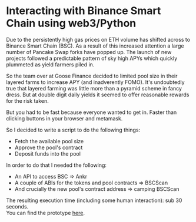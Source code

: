 # Interacting with Binance Smart Chain using web3/Python<br>

Due to the persistently high gas prices on ETH volume has shifted across to Binance Smart Chain (BSC). As a result of this increased attention a large number of Pancake Swap forks have popped up. The launch of new projects followed a predictable pattern of sky high APYs which quickly plummeted as yield farmers piled in.  

So the team over at Goose Finance decided to limited pool size in their layered farms to increase APY (and inadverently FOMO). It's undoubtedly true that layered farming was little more than a pyramid scheme in fancy dress. But at double digit daily yields it seemed to offer reasonable rewards for the risk taken.  

But you had to be fast because everyone wanted to get in. 
Faster than clicking buttons in your browser and metamask.  

So I decided to write a script to do the following things:
- Fetch the available pool size
- Approve the pool's contract
- Deposit funds into the pool<br>

In order to do that I needed the following:  
- An API to access BSC => Ankr
- A couple of ABIs for the tokens and pool contracts => BSCScan
- And crucially the new pool's contract address => camping BSCScan<br>

The resulting execution time (including some human interaction): sub 30 seconds.  
You can find the prototype [here](https://github.com/tloecher/bsc-w3-python/blob/master/yeet-goose.ipynb).
